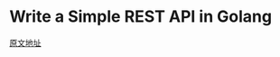 # Write a Simple REST API in Golang

[原文地址](https://dev.to/lucasnevespereira/write-a-rest-api-in-golang-following-best-practices-pe9)
